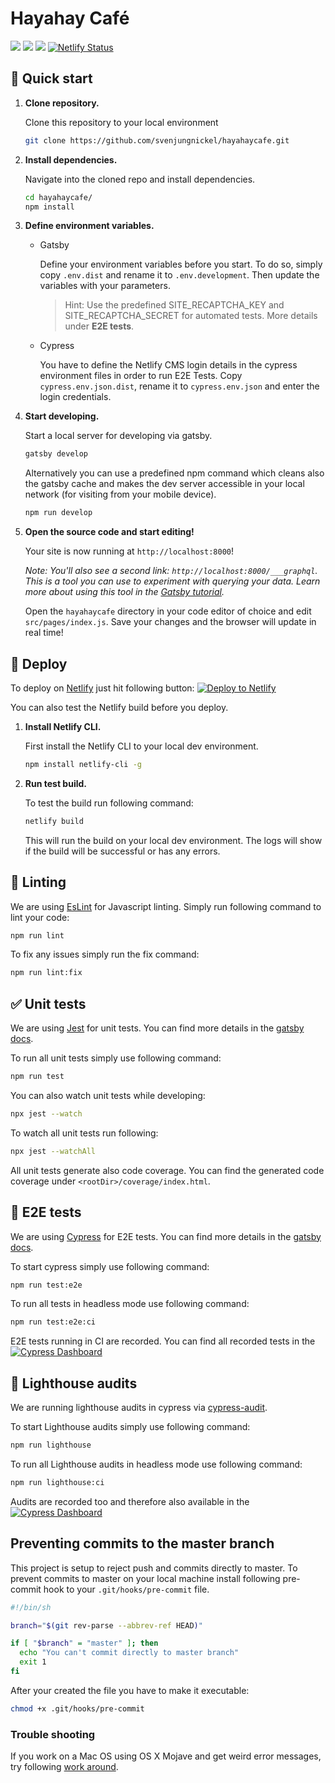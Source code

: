 # Hayahay Café

![](https://github.com/svenjungnickel/hayahaycafe//workflows/Run%20ESLint/badge.svg)
![](https://github.com/svenjungnickel/hayahaycafe//workflows/Run%20Jest/badge.svg)
![](https://github.com/svenjungnickel/hayahaycafe//workflows/Run%20Cypress/badge.svg)
[![Netlify Status](https://api.netlify.com/api/v1/badges/e70d696f-4174-47d1-a9c9-db1c5599246b/deploy-status)](https://app.netlify.com/sites/hayahaycafe/deploys)

## 🚀 Quick start

1.  **Clone repository.**

    Clone this repository to your local environment

    ```sh
    git clone https://github.com/svenjungnickel/hayahaycafe.git
    ```

2.  **Install dependencies.**

    Navigate into the cloned repo and install dependencies.

    ```sh
    cd hayahaycafe/
    npm install
    ```
    
3.  **Define environment variables.**

    - Gatsby
    
        Define your environment variables before you start. To do so, simply copy `.env.dist` and rename it to `.env.development`.
        Then update the variables with your parameters.
    
        > Hint: Use the predefined SITE_RECAPTCHA_KEY and SITE_RECAPTCHA_SECRET for automated tests. More details under **E2E tests**.

    - Cypress
    
        You have to define the Netlify CMS login details in the cypress environment files in order to run E2E Tests. 
        Copy `cypress.env.json.dist`, rename it to `cypress.env.json` and enter the login credentials.
    
    
4.  **Start developing.**

    Start a local server for developing via gatsby.

    ```sh
    gatsby develop
    ```
    
    Alternatively you can use a predefined npm command which cleans also the gatsby cache and makes the dev server 
    accessible in your local network (for visiting from your mobile device). 
    
    ```sh
    npm run develop
    ```

5.  **Open the source code and start editing!**

    Your site is now running at `http://localhost:8000`!

    _Note: You'll also see a second link: _`http://localhost:8000/___graphql`_. This is a tool you can use to experiment 
    with querying your data. Learn more about using this tool in the [Gatsby tutorial](https://www.gatsbyjs.org/tutorial/part-five/#introducing-graphiql)._

    Open the `hayahaycafe` directory in your code editor of choice and edit `src/pages/index.js`. Save your changes and 
    the browser will update in real time!

## 💫 Deploy

To deploy on [Netlify](https://www.netlify.com/) just hit following button:
[![Deploy to Netlify](https://www.netlify.com/img/deploy/button.svg)](https://app.netlify.com/start/deploy?repository=https://github.com/svenjungnickel/hayahaycafe)

You can also test the Netlify build before you deploy. 

1.  **Install Netlify CLI.**

    First install the Netlify CLI to your local dev environment. 

    ```sh
    npm install netlify-cli -g
    ```

2.  **Run test build.**
    
    To test the build run following command:
    
    ```sh
    netlify build
    ```

    This will run the build on your local dev environment. The logs will show if the build will be successful or has 
    any errors.

## 🚨 Linting

We are using [EsLint](https://eslint.org/) for Javascript linting. Simply run following command to lint your code:

```sh
npm run lint
```

To fix any issues simply run the fix command:

```sh
npm run lint:fix
```

## ✅ Unit tests

We are using [Jest](https://jestjs.io/) for unit tests. You can find more details in the [gatsby docs](https://www.gatsbyjs.org/docs/unit-testing/).

To run all unit tests simply use following command:

```sh
npm run test
```

You can also watch unit tests while developing:

```sh
npx jest --watch
```

To watch all unit tests run following:

```sh
npx jest --watchAll
```

All unit tests generate also code coverage. You can find the generated code coverage under `<rootDir>/coverage/index.html`. 

## 🎉 E2E tests

We are using [Cypress](https://www.cypress.io/) for E2E tests. You can find more details in the [gatsby docs](https://www.gatsbyjs.org/docs/end-to-end-testing/).

To start cypress simply use following command:

```sh
npm run test:e2e
```

To run all tests in headless mode use following command:

```sh
npm run test:e2e:ci
```

E2E tests running in CI are recorded. You can find all recorded tests in the [![Cypress Dashboard](https://img.shields.io/badge/cypress-dashboard-brightgreen.svg)](https://dashboard.cypress.io/projects/imkh2i/runs)

## 🎉 Lighthouse audits

We are running lighthouse audits in cypress via [cypress-audit](https://www.npmjs.com/package/cypress-audit/).

To start Lighthouse audits simply use following command:

```sh
npm run lighthouse
```

To run all Lighthouse audits in headless mode use following command:

```sh
npm run lighthouse:ci
```

Audits are recorded too and therefore also available in the [![Cypress Dashboard](https://img.shields.io/badge/cypress-dashboard-brightgreen.svg)](https://dashboard.cypress.io/projects/imkh2i/runs)

## Preventing commits to the master branch

This project is setup to reject push and commits directly to master. To prevent commits to master on your local machine
install following pre-commit hook to your `.git/hooks/pre-commit` file. 

```sh
#!/bin/sh

branch="$(git rev-parse --abbrev-ref HEAD)"

if [ "$branch" = "master" ]; then
  echo "You can't commit directly to master branch"
  exit 1
fi
```

After your created the file you have to make it executable:


```sh
chmod +x .git/hooks/pre-commit
```

### Trouble shooting

If you work on a Mac OS using OS X Mojave and get weird error messages, try following [work around](https://meyerweb.com/eric/thoughts/2020/02/10/preventing-commits-to-the-master-branch-in-os-x-mojave/). 
